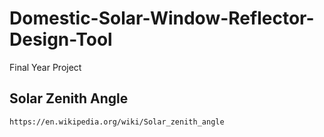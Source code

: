 # Domestic-Solar-Window-Reflector-Design-Tool
Final Year Project

## Solar Zenith Angle
```https://en.wikipedia.org/wiki/Solar_zenith_angle```
